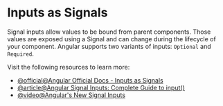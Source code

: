 # Inputs as Signals

Signal inputs allow values to be bound from parent components. Those values are exposed using a Signal and can change during the lifecycle of your component.  Angular supports two variants of inputs: `Optional` and `Required`.

Visit the following resources to learn more:

- [@official@Angular Official Docs - Inputs as Signals](https://angular.dev/guide/signals/inputs)
- [@article@Angular Signal Inputs: Complete Guide to input()](https://blog.angular-university.io/angular-signal-inputs/)
- [@video@Angular's New Signal Inputs](https://www.youtube.com/watch?v=yjCeaiWXC0U)